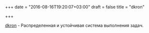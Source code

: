+++
date = "2016-08-16T19:20:07+03:00"
draft = false
title = "dkron"

+++

<p><a href="http://dkron.io/">dkron</a>&nbsp;- Распределенная и устойчивая система выполнения задач.</p>

